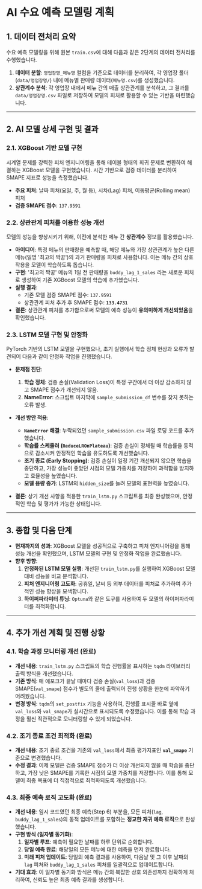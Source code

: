 # AI 수요 예측 모델링 계획

## 1. 데이터 전처리 요약

수요 예측 모델링을 위해 원본 `train.csv`에 대해 다음과 같은 2단계의 데이터 전처리를 수행했습니다.

1.  **데이터 분할**: `영업장명_메뉴명` 컬럼을 기준으로 데이터를 분리하여, 각 영업장 폴더(`data/영업장명/`) 내에 메뉴별 판매량 데이터(`메뉴명.csv`)를 생성했습니다.
2.  **상관계수 분석**: 각 영업장 내에서 메뉴 간의 매출 상관관계를 분석하고, 그 결과를 `data/영업장명.csv` 파일로 저장하여 모델의 피처로 활용할 수 있는 기반을 마련했습니다.

---

## 2. AI 모델 상세 구현 및 결과

### 2.1. XGBoost 기반 모델 구현

시계열 문제를 강력한 피처 엔지니어링을 통해 테이블 형태의 회귀 문제로 변환하여 해결하는 XGBoost 모델을 구현했습니다. 시간 기반으로 검증 데이터를 분리하여 SMAPE 지표로 성능을 측정했습니다.

*   **주요 피처**: 날짜 피처(요일, 주, 월 등), 시차(Lag) 피처, 이동평균(Rolling mean) 피처
*   **검증 SMAPE 점수**: `137.9591`

### 2.2. 상관관계 피처를 이용한 성능 개선

모델의 성능을 향상시키기 위해, 이전에 분석한 메뉴 간 **상관계수** 정보를 활용했습니다.

*   **아이디어**: 특정 메뉴의 판매량을 예측할 때, 해당 메뉴와 가장 상관관계가 높은 다른 메뉴(일명 '최고의 짝꿍')의 과거 판매량을 피처로 사용합니다. 이는 메뉴 간의 상호작용을 모델이 학습하도록 돕습니다.
*   **구현**: '최고의 짝꿍' 메뉴의 1일 전 판매량을 `buddy_lag_1_sales` 라는 새로운 피처로 생성하여 기존 XGBoost 모델의 학습에 추가했습니다.
*   **실행 결과**:
    *   기존 모델 검증 SMAPE 점수: `137.9591`
    *   상관관계 피처 추가 후 SMAPE 점수: **`133.4731`**
*   **결론**: 상관관계 피처를 추가함으로써 모델의 예측 성능이 **유의미하게 개선되었음**을 확인했습니다.

### 2.3. LSTM 모델 구현 및 안정화

PyTorch 기반의 LSTM 모델을 구현했으나, 초기 실행에서 학습 정체 현상과 오류가 발견되어 다음과 같이 안정화 작업을 진행했습니다.

*   **문제점 진단**:
    1.  **학습 정체**: 검증 손실(Validation Loss)이 특정 구간에서 더 이상 감소하지 않고 SMAPE 점수가 개선되지 않음.
    2.  **NameError**: 스크립트 마지막에 `sample_submission_df` 변수를 찾지 못하는 오류 발생.

*   **개선 방안 적용**:
    *   **`NameError` 해결**: 누락되었던 `sample_submission.csv` 파일 로딩 코드를 추가했습니다.
    *   **학습률 스케줄러 (`ReduceLROnPlateau`)**: 검증 손실이 정체될 때 학습률을 동적으로 감소시켜 안정적인 학습을 유도하도록 개선했습니다.
    *   **조기 종료 (Early Stopping)**: 검증 손실이 일정 기간 개선되지 않으면 학습을 중단하고, 가장 성능이 좋았던 시점의 모델 가중치를 저장하여 과적합을 방지하고 효율성을 높였습니다.
    *   **모델 용량 증가**: LSTM의 `hidden_size`를 늘려 모델의 표현력을 높였습니다.

*   **결론**: 상기 개선 사항을 적용한 `train_lstm.py` 스크립트를 최종 완성했으며, 안정적인 학습 및 평가가 가능한 상태입니다.

---

## 3. 종합 및 다음 단계

*   **현재까지의 성과**: XGBoost 모델을 성공적으로 구축하고 피처 엔지니어링을 통해 성능 개선을 확인했으며, LSTM 모델의 구현 및 안정화 작업을 완료했습니다.
*   **향후 방향**:
    1.  **안정화된 LSTM 모델 실행**: 개선된 `train_lstm.py`를 실행하여 XGBoost 모델 대비 성능을 비교 분석합니다.
    2.  **피처 엔지니어링 고도화**: 공휴일, 날씨 등 외부 데이터를 피처로 추가하여 추가적인 성능 향상을 모색합니다.
    3.  **하이퍼파라미터 튜닝**: `Optuna`와 같은 도구를 사용하여 두 모델의 하이퍼파라미터를 최적화합니다.

---

## 4. 추가 개선 계획 및 진행 상황

### 4.1. 학습 과정 모니터링 개선 (완료)

*   **개선 내용**: `train_lstm.py` 스크립트의 학습 진행률을 표시하는 `tqdm` 라이브러리 출력 방식을 개선했습니다.
*   **기존 방식**: 매 에포크가 끝날 때마다 검증 손실(`val_loss`)과 검증 SMAPE(`val_smape`) 점수가 별도의 줄에 출력되어 진행 상황을 한눈에 파악하기 어려웠습니다.
*   **변경 방식**: `tqdm`의 `set_postfix` 기능을 사용하여, 진행률 표시줄 바로 옆에 `val_loss`와 `val_smape`가 실시간으로 표시되도록 수정했습니다. 이를 통해 학습 과정을 훨씬 직관적으로 모니터링할 수 있게 되었습니다.

### 4.2. 조기 종료 조건 최적화 (완료)

*   **개선 내용**: 조기 종료 조건을 기존의 `val_loss`에서 최종 평가지표인 **`val_smape`** 기준으로 변경했습니다.
*   **수정 결과**: 이제 모델은 검증 SMAPE 점수가 더 이상 개선되지 않을 때 학습을 중단하고, 가장 낮은 SMAPE를 기록한 시점의 모델 가중치를 저장합니다. 이를 통해 모델이 최종 목표에 더 직접적으로 최적화되도록 개선했습니다.

### 4.3. 최종 예측 로직 고도화 (완료)

*   **개선 내용**: 임시 코드였던 최종 예측(Step 6) 부분을, 모든 피처(`lag`, `buddy_lag_1_sales`)의 동적 업데이트를 포함하는 **정교한 재귀 예측 로직**으로 완성했습니다.
*   **구현 방식 (일자별 동기화)**:
    1.  **일자별 루프**: 예측이 필요한 날짜를 하루 단위로 순회합니다.
    2.  **당일 예측 완료**: 해당일의 모든 메뉴에 대한 예측을 먼저 완료합니다.
    3.  **미래 피처 업데이트**: 당일의 예측 결과를 사용하여, 다음날 및 그 이후 날짜의 `lag` 피처와 `buddy_lag_1_sales` 피처를 일괄적으로 업데이트합니다.
*   **기대 효과**: 이 일자별 동기화 방식은 메뉴 간의 복잡한 상호 의존성까지 정확하게 처리하여, 신뢰도 높은 최종 예측 결과를 생성합니다.